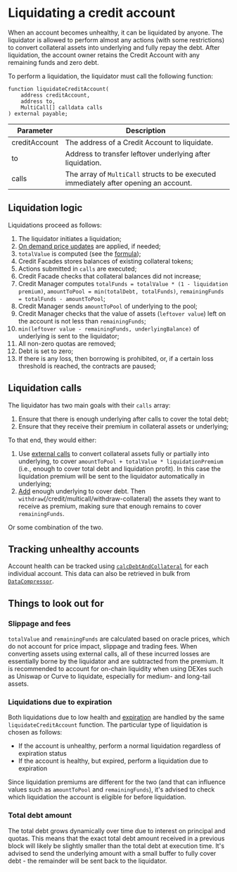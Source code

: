 # Liquidating a credit account

When an account becomes unhealthy, it can be liquidated by anyone. The liquidator is allowed to perform almost any actions (with some restrictions) to convert collateral assets into underlying and fully repay the debt. After liquidation, the account owner retains the Credit Account with any remaining funds and zero debt.

To perform a liquidation, the liquidator must call the following function:

```solidity
function liquidateCreditAccount(
    address creditAccount,
    address to,
    MultiCall[] calldata calls
) external payable;
```

| Parameter     | Description                                                                           |
| ------------- | ------------------------------------------------------------------------------------- |
| creditAccount | The address of a Credit Account to liquidate.                                         |
| to            | Address to transfer leftover underlying after liquidation.                            |
| calls         | The array of `MultiCall` structs to be executed immediately after opening an account. |

## Liquidation logic

Liquidations proceed as follows:

1. The liquidator initiates a liquidation;
2. [On demand price updates](/credit/multicall/on-demand-pf) are applied, if needed;
2. `totalValue` is computed (see the [formula](/core/liquidation));
3. Credit Facades stores balances of existing collateral tokens;
4. Actions submitted in `calls` are executed;
5. Credit Facade checks that collateral balances did not increase;
6. Credit Manager computes `totalFunds = totalValue * (1 - liquidation premium)`, `amountToPool = min(totalDebt, totalFunds)`, `remainingFunds = totalFunds - amountToPool`;
7. Credit Manager sends `amountToPool` of underlying to the pool; 
8. Credit Manager checks that the value of assets (`leftover value`) left on the account is not less than `remainingFunds`; 
9. `min(leftover value - remainingFunds, underlyingBalance)` of underlying is sent to the liquidator;
10. All non-zero quotas are removed;
11. Debt is set to zero;
12. If there is any loss, then borrowing is prohibited, or, if a certain loss threshold is reached, the contracts are paused;

## Liquidation calls

The liquidator has two main goals with their `calls` array:
1. Ensure that there is enough underlying after calls to cover the total debt;
2. Ensure that they receive their premium in collateral assets or underlying;

To that end, they would either:

1. Use [external calls](/credit/multicall/external-calls) to convert collateral assets fully or partially into underlying, to cover `amountToPool + totalValue * liquidationPremium` (i.e., enough to cover total debt and liquidation profit). In this case the liquidation premium will be sent to the liquidator automatically in underlying;
2. [Add](/credit/multicall/add-collateral) enough underlying to cover debt. Then `withdraw`(/credit/multicall/withdraw-collateral) the assets they want to receive as premium, making sure that enough remains to cover `remainingFunds`.

Or some combination of the two.

## Tracking unhealthy accounts

Account health can be tracked using [`calcDebtAndCollateral`](/credit/account-data) for each individual account. This data can also be retrieved in bulk from [`DataCompressor`](/helpers/data-compressor).

## Things to look out for

### Slippage and fees

`totalValue` and `remainingFunds` are calculated based on oracle prices, which do not account for price impact, slippage and trading fees. When converting assets using external calls, all of these incurred losses are essentially borne by the liquidator and are subtracted from the premium. It is recommended to account for on-chain liquidity when using DEXes such as Uniswap or Curve to liquidate, especially for medium- and long-tail assets.

### Liquidations due to expiration

Both liquidations due to low health and [expiration](/core/liquidation#liquidations-due-to-expiration) are handled by the same `liquidateCreditAccount` function. The particular type of liquidation is chosen as follows:
- If the account is unhealthy, perform a normal liquidation regardless of expiration status
- If the account is healthy, but expired, perform a liquidation due to expiration

Since liquidation premiums are different for the two (and that can influence values such as `amountToPool` and `remainingFunds`), it's advised to check which liquidation the account is eligible for before liquidation.

### Total debt amount

The total debt grows dynamically over time due to interest on principal and quotas. This means that the exact total debt amount received in a previous block will likely be slightly smaller than the total debt at execution time. It's advised to send the underlying amount with a small buffer to fully cover debt - the remainder will be sent back to the liquidator.
